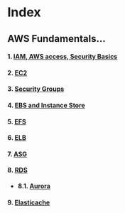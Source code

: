 # Index

## AWS Fundamentals...

#### 1. [IAM, AWS access, Security Basics](1_IAM.md)
#### 2. [EC2](2_EC2.md) 
#### 3. [Security Groups](3_Security_Groups.md)
#### 4. [EBS and Instance Store](4_EBS_and_Instance_Store.md)
#### 5. [EFS](5_EFS.md)
#### 6. [ELB](6_ELB.md)
#### 7. [ASG](7_ASG.md)
#### 8. [RDS](8_RDS.md)
  * **8.1. [Aurora](8.1_Aurora.md)**
#### 9. [Elasticache](9_Elasticache.md)
